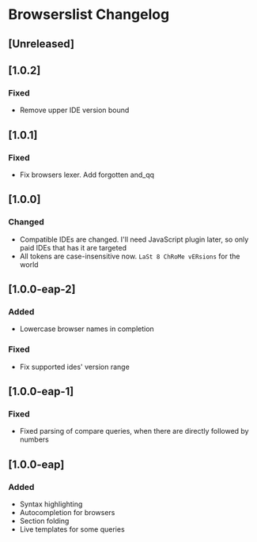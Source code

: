 <!-- Keep a Changelog guide -> https://keepachangelog.com -->

# Browserslist Changelog

## [Unreleased]

## [1.0.2]
### Fixed
- Remove upper IDE version bound

## [1.0.1]
### Fixed
- Fix browsers lexer. Add forgotten and_qq

## [1.0.0]
### Changed
- Compatible IDEs are changed. I'll need JavaScript plugin later, so only paid IDEs that has it are targeted
- All tokens are case-insensitive now. `LaSt 8 ChRoMe vERsions` for the world

## [1.0.0-eap-2]
### Added
- Lowercase browser names in completion

### Fixed
- Fix supported ides' version range

## [1.0.0-eap-1]
### Fixed
- Fixed parsing of compare queries, when there are directly followed by numbers

## [1.0.0-eap]
### Added
- Syntax highlighting
- Autocompletion for browsers
- Section folding
- Live templates for some queries